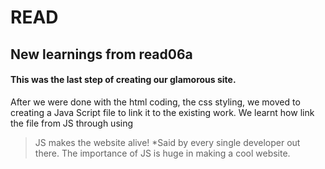 # READ
## New learnings from read06a
#### This was the last step of creating our glamorous site.

After we were done with the html coding, the css styling, we moved to creating a Java Script file to link it to the existing work.
We learnt how link the file from JS through using <script src=""></script>

> JS makes the website alive! 
*Said by every single developer out there.
The importance of JS is huge in making a cool website.
